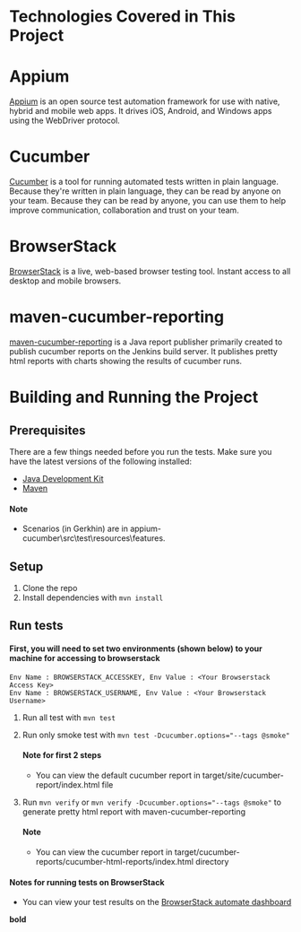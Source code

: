 Technologies Covered in This Project
====================================

# Appium
[Appium](http://appium.io/) is an open source test automation framework for use with native, hybrid and mobile web apps. 
It drives iOS, Android, and Windows apps using the WebDriver protocol.

# Cucumber
[Cucumber](https://cucumber.io/) is a tool for running automated tests written in plain language. Because they're written in plain language, they can be read by anyone on your team. Because they can be read by anyone, you can use them to help improve communication, collaboration and trust on your team.

# BrowserStack
[BrowserStack](https://www.browserstack.com/) is a live, web-based browser testing tool. Instant access to all desktop and mobile browsers. 

# maven-cucumber-reporting
[maven-cucumber-reporting](https://github.com/damianszczepanik/cucumber-reporting)  is a Java report publisher primarily created to publish cucumber reports on the Jenkins build server. It publishes pretty html reports with charts showing the results of cucumber runs.

Building and Running the Project
=============================

## Prerequisites
There are a few things needed before you run the tests. Make sure you have the latest versions of the following installed:
- [Java Development Kit](http://www.oracle.com/technetwork/java/javase/downloads/index.html)
- [Maven](https://maven.apache.org/)

#### Note
- Scenarios (in Gerkhin) are in appium-cucumber\src\test\resources\features.

## Setup
1. Clone the repo
2. Install dependencies with `mvn install`

## Run tests
#### First, you will need to set two environments (shown below) to your machine for accessing to browserstack
    Env Name : BROWSERSTACK_ACCESSKEY, Env Value : <Your Browserstack Access Key>
    Env Name : BROWSERSTACK_USERNAME, Env Value : <Your Browserstack Username>

1. Run all test with `mvn test`

2. Run only smoke test with `mvn test -Dcucumber.options="--tags @smoke"`
    #### Note for first 2 steps
    - You can view the default cucumber report in target/site/cucumber-report/index.html file

3. Run `mvn verify` or `mvn verify -Dcucumber.options="--tags @smoke"` to generate pretty html report with maven-cucumber-reporting    
    #### Note
    - You can view the cucumber report in target/cucumber-reports/cucumber-html-reports/index.html directory

#### Notes for running tests on BrowserStack
- You can view your test results on the [BrowserStack automate dashboard](https://app-automate.browserstack.com/)

**bold**
